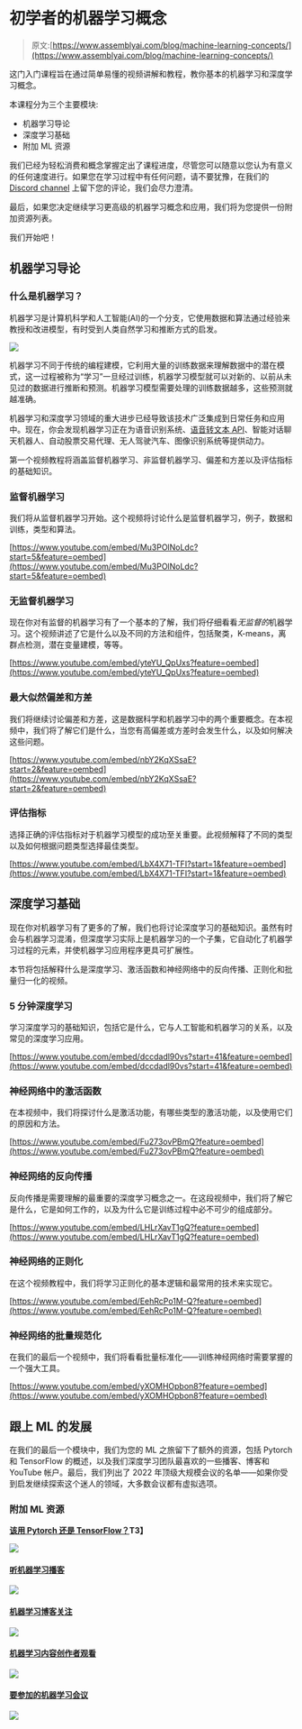 # 初学者的机器学习概念

> 原文:[https://www.assemblyai.com/blog/machine-learning-concepts/](https://www.assemblyai.com/blog/machine-learning-concepts/)

这门入门课程旨在通过简单易懂的视频讲解和教程，教你基本的机器学习和深度学习概念。

本课程分为三个主要模块:

*   机器学习导论
*   深度学习基础
*   附加 ML 资源

我们已经为轻松消费和概念掌握定出了课程进度，尽管您可以随意以您认为有意义的任何速度进行。如果您在学习过程中有任何问题，请不要犹豫，在我们的 [Discord channel](https://discord.gg/E7shJR5tV8) 上留下您的评论，我们会尽力澄清。

最后，如果您决定继续学习更高级的机器学习概念和应用，我们将为您提供一份附加资源列表。

我们开始吧！

## 机器学习导论

### 什么是机器学习？

机器学习是计算机科学和人工智能(AI)的一个分支，它使用数据和算法通过经验来教授和改进模型，有时受到人类自然学习和推断方式的启发。

![](../Images/5c2765c3cfddef6d2df979ce8a3fc9d8.png)

机器学习不同于传统的编程建模，它利用大量的训练数据来理解数据中的潜在模式，这一过程被称为“学习”一旦经过训练，机器学习模型就可以对新的、以前从未见过的数据进行推断和预测。机器学习模型需要处理的训练数据越多，这些预测就越准确。

机器学习和深度学习领域的重大进步已经导致该技术广泛集成到日常任务和应用中。现在，你会发现机器学习正在为语音识别系统、[语音转文本 API](https://www.assemblyai.com/blog/the-top-free-speech-to-text-apis-and-open-source-engines/)、智能对话聊天机器人、自动股票交易代理、无人驾驶汽车、图像识别系统等提供动力。

第一个视频教程将涵盖监督机器学习、非监督机器学习、偏差和方差以及评估指标的基础知识。

### 监督机器学习

我们将从监督机器学习开始。这个视频将讨论什么是监督机器学习，例子，数据和训练，类型和算法。

[https://www.youtube.com/embed/Mu3POlNoLdc?start=5&feature=oembed](https://www.youtube.com/embed/Mu3POlNoLdc?start=5&feature=oembed)

### 无监督机器学习

现在你对有监督的机器学习有了一个基本的了解，我们将仔细看看*无监督的*机器学习。这个视频讲述了它是什么以及不同的方法和组件，包括聚类，K-means，离群点检测，潜在变量建模，等等。

[https://www.youtube.com/embed/yteYU_QpUxs?feature=oembed](https://www.youtube.com/embed/yteYU_QpUxs?feature=oembed)

### 最大似然偏差和方差

我们将继续讨论偏差和方差，这是数据科学和机器学习中的两个重要概念。在本视频中，我们将了解它们是什么，当您有高偏差或方差时会发生什么，以及如何解决这些问题。

[https://www.youtube.com/embed/nbY2KqXSsaE?start=2&feature=oembed](https://www.youtube.com/embed/nbY2KqXSsaE?start=2&feature=oembed)

### 评估指标

选择正确的评估指标对于机器学习模型的成功至关重要。此视频解释了不同的类型以及如何根据问题类型选择最佳类型。

[https://www.youtube.com/embed/LbX4X71-TFI?start=1&feature=oembed](https://www.youtube.com/embed/LbX4X71-TFI?start=1&feature=oembed)

## 深度学习基础

现在你对机器学习有了更多的了解，我们也将讨论深度学习的基础知识。虽然有时会与机器学习混淆，但深度学习实际上是机器学习的一个子集，它自动化了机器学习过程的元素，并使机器学习应用程序更具可扩展性。

本节将包括解释什么是深度学习、激活函数和神经网络中的反向传播、正则化和批量归一化的视频。

### 5 分钟深度学习

学习深度学习的基础知识，包括它是什么，它与人工智能和机器学习的关系，以及常见的深度学习应用。

[https://www.youtube.com/embed/dccdadl90vs?start=41&feature=oembed](https://www.youtube.com/embed/dccdadl90vs?start=41&feature=oembed)

### 神经网络中的激活函数

在本视频中，我们将探讨什么是激活功能，有哪些类型的激活功能，以及使用它们的原因和方法。

[https://www.youtube.com/embed/Fu273ovPBmQ?feature=oembed](https://www.youtube.com/embed/Fu273ovPBmQ?feature=oembed)

### 神经网络的反向传播

反向传播是需要理解的最重要的深度学习概念之一。在这段视频中，我们将了解它是什么，它是如何工作的，以及为什么它是训练过程中必不可少的组成部分。

[https://www.youtube.com/embed/LHLrXavT1gQ?feature=oembed](https://www.youtube.com/embed/LHLrXavT1gQ?feature=oembed)

### 神经网络的正则化

在这个视频教程中，我们将学习正则化的基本逻辑和最常用的技术来实现它。

[https://www.youtube.com/embed/EehRcPo1M-Q?feature=oembed](https://www.youtube.com/embed/EehRcPo1M-Q?feature=oembed)

### 神经网络的批量规范化

在我们的最后一个视频中，我们将看看批量标准化——训练神经网络时需要掌握的一个强大工具。

[https://www.youtube.com/embed/yXOMHOpbon8?feature=oembed](https://www.youtube.com/embed/yXOMHOpbon8?feature=oembed)

## 跟上 ML 的发展

在我们的最后一个模块中，我们为您的 ML 之旅留下了额外的资源，包括 Pytorch 和 TensorFlow 的概述，以及我们深度学习团队最喜欢的一些播客、博客和 YouTube 帐户。最后，我们列出了 2022 年顶级大规模会议的名单——如果你受到启发继续探索这个迷人的领域，大多数会议都有虚拟选项。

### 附加 ML 资源

**[该用 Pytorch 还是 TensorFlow？](https://www.assemblyai.com/blog/pytorch-vs-tensorflow-in-2022/#should-i-use-pytorch-or-tensorflow)T3】**

![](../Images/da7c60e5b36af818631a39eebb93db94.png)

#### [听机器学习播客](https://www.assemblyai.com/blog/machine-learning-podcasts-the-ultimate-listening-guide/)

![](../Images/ac8a88749c103d933dcbb38d347ffb47.png)

#### [机器学习博客关注](https://www.assemblyai.com/blog/top-5-machine-learning-blogs-to-follow/)

![](../Images/e43d060c7e1e2a11190551db5dae4c77.png)

#### [机器学习内容创作者观看](https://hackernoon.com/top-8-machine-learning-content-creators-on-youtube)

![](../Images/408807749c6ac6326e7cdc880840d5e5.png)

#### [要参加的机器学习会议](https://dev.to/kelseyefoster/top-machine-learning-conferences-for-2022-5gj5)

![](../Images/070d5f0e4093e12ce224f18c43f2c650.png)